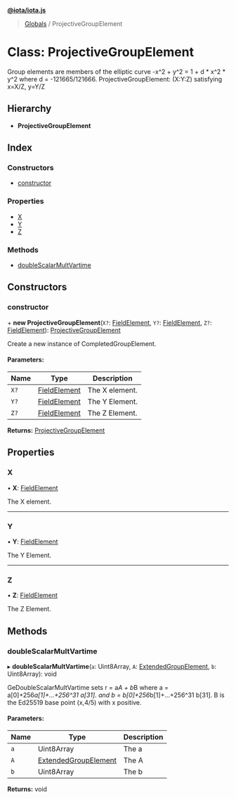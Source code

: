 **[@iota/iota.js](../README.md)**

> [Globals](../README.md) / ProjectiveGroupElement

# Class: ProjectiveGroupElement

Group elements are members of the elliptic curve -x^2 + y^2 = 1 + d * x^2 *
y^2 where d = -121665/121666.
ProjectiveGroupElement: (X:Y:Z) satisfying x=X/Z, y=Y/Z

## Hierarchy

* **ProjectiveGroupElement**

## Index

### Constructors

* [constructor](projectivegroupelement.md#constructor)

### Properties

* [X](projectivegroupelement.md#x)
* [Y](projectivegroupelement.md#y)
* [Z](projectivegroupelement.md#z)

### Methods

* [doubleScalarMultVartime](projectivegroupelement.md#doublescalarmultvartime)

## Constructors

### constructor

\+ **new ProjectiveGroupElement**(`X?`: [FieldElement](fieldelement.md), `Y?`: [FieldElement](fieldelement.md), `Z?`: [FieldElement](fieldelement.md)): [ProjectiveGroupElement](projectivegroupelement.md)

Create a new instance of CompletedGroupElement.

#### Parameters:

Name | Type | Description |
------ | ------ | ------ |
`X?` | [FieldElement](fieldelement.md) | The X element. |
`Y?` | [FieldElement](fieldelement.md) | The Y Element. |
`Z?` | [FieldElement](fieldelement.md) | The Z Element.  |

**Returns:** [ProjectiveGroupElement](projectivegroupelement.md)

## Properties

### X

•  **X**: [FieldElement](fieldelement.md)

The X element.

___

### Y

•  **Y**: [FieldElement](fieldelement.md)

The Y Element.

___

### Z

•  **Z**: [FieldElement](fieldelement.md)

The Z Element.

## Methods

### doubleScalarMultVartime

▸ **doubleScalarMultVartime**(`a`: Uint8Array, `A`: [ExtendedGroupElement](extendedgroupelement.md), `b`: Uint8Array): void

GeDoubleScalarMultVartime sets r = a*A + b*B
where a = a[0]+256*a[1]+...+256^31 a[31].
and b = b[0]+256*b[1]+...+256^31 b[31].
B is the Ed25519 base point (x,4/5) with x positive.

#### Parameters:

Name | Type | Description |
------ | ------ | ------ |
`a` | Uint8Array | The a |
`A` | [ExtendedGroupElement](extendedgroupelement.md) | The A |
`b` | Uint8Array | The b  |

**Returns:** void
